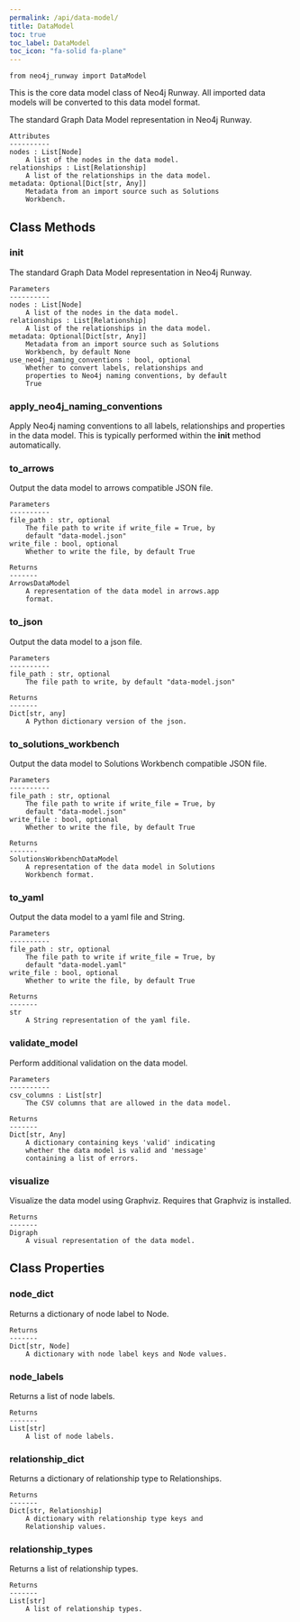 ```yaml
---
permalink: /api/data-model/
title: DataModel
toc: true
toc_label: DataModel
toc_icon: "fa-solid fa-plane"
---
```


    from neo4j_runway import DataModel

This is the core data model class of Neo4j Runway. All imported data models will be converted to this data model format. 


 The standard Graph Data Model representation in Neo4j
        Runway.

    Attributes
    ----------
    nodes : List[Node]
        A list of the nodes in the data model.
    relationships : List[Relationship]
        A list of the relationships in the data model.
    metadata: Optional[Dict[str, Any]]
        Metadata from an import source such as Solutions
        Workbench.



## Class Methods


### __init__
The standard Graph Data Model representation in Neo4j
        Runway.

    Parameters
    ----------
    nodes : List[Node]
        A list of the nodes in the data model.
    relationships : List[Relationship]
        A list of the relationships in the data model.
    metadata: Optional[Dict[str, Any]]
        Metadata from an import source such as Solutions
        Workbench, by default None
    use_neo4j_naming_conventions : bool, optional
        Whether to convert labels, relationships and
        properties to Neo4j naming conventions, by default
        True


### apply_neo4j_naming_conventions
Apply Neo4j naming conventions to all labels,
        relationships and properties in the data model.
    This is typically performed within the __init__ method
        automatically.


### to_arrows
Output the data model to arrows compatible JSON file.

    Parameters
    ----------
    file_path : str, optional
        The file path to write if write_file = True, by
        default "data-model.json"
    write_file : bool, optional
        Whether to write the file, by default True

    Returns
    -------
    ArrowsDataModel
        A representation of the data model in arrows.app
        format.


### to_json
Output the data model to a json file.

    Parameters
    ----------
    file_path : str, optional
        The file path to write, by default "data-model.json"

    Returns
    -------
    Dict[str, any]
        A Python dictionary version of the json.


### to_solutions_workbench
Output the data model to Solutions Workbench compatible
        JSON file.

    Parameters
    ----------
    file_path : str, optional
        The file path to write if write_file = True, by
        default "data-model.json"
    write_file : bool, optional
        Whether to write the file, by default True

    Returns
    -------
    SolutionsWorkbenchDataModel
        A representation of the data model in Solutions
        Workbench format.


### to_yaml
Output the data model to a yaml file and String.

    Parameters
    ----------
    file_path : str, optional
        The file path to write if write_file = True, by
        default "data-model.yaml"
    write_file : bool, optional
        Whether to write the file, by default True

    Returns
    -------
    str
        A String representation of the yaml file.


### validate_model
Perform additional validation on the data model.

    Parameters
    ----------
    csv_columns : List[str]
        The CSV columns that are allowed in the data model.

    Returns
    -------
    Dict[str, Any]
        A dictionary containing keys 'valid' indicating
        whether the data model is valid and 'message'
        containing a list of errors.


### visualize
Visualize the data model using Graphviz. Requires that
        Graphviz is installed.

    Returns
    -------
    Digraph
        A visual representation of the data model.



## Class Properties


### node_dict
Returns a dictionary of node label to Node.

    Returns
    -------
    Dict[str, Node]
        A dictionary with node label keys and Node values.


### node_labels
Returns a list of node labels.

    Returns
    -------
    List[str]
        A list of node labels.


### relationship_dict
Returns a dictionary of relationship type to
        Relationships.

    Returns
    -------
    Dict[str, Relationship]
        A dictionary with relationship type keys and
        Relationship values.


### relationship_types
Returns a list of relationship types.

    Returns
    -------
    List[str]
        A list of relationship types.

